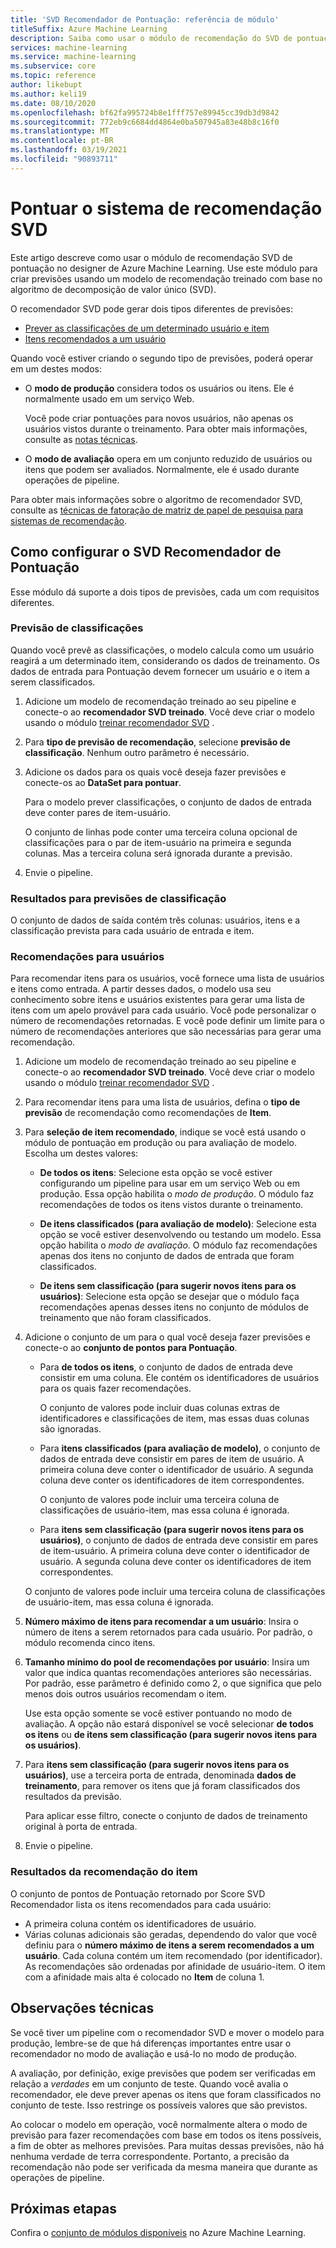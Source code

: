 ```yaml
---
title: 'SVD Recomendador de Pontuação: referência de módulo'
titleSuffix: Azure Machine Learning
description: Saiba como usar o módulo de recomendação do SVD de pontuação no Azure Machine Learning para pontuar previsões de recomendação para um conjunto de informações.
services: machine-learning
ms.service: machine-learning
ms.subservice: core
ms.topic: reference
author: likebupt
ms.author: keli19
ms.date: 08/10/2020
ms.openlocfilehash: bf62fa995724b8e1fff757e89945cc39db3d9842
ms.sourcegitcommit: 772eb9c6684dd4864e0ba507945a83e48b8c16f0
ms.translationtype: MT
ms.contentlocale: pt-BR
ms.lasthandoff: 03/19/2021
ms.locfileid: "90893711"
---
```

# <a name="score-svd-recommender"></a>Pontuar o sistema de recomendação SVD

Este artigo descreve como usar o módulo de recomendação SVD de pontuação no designer de Azure Machine Learning. Use este módulo para criar previsões usando um modelo de recomendação treinado com base no algoritmo de decomposição de valor único (SVD).

O recomendador SVD pode gerar dois tipos diferentes de previsões:

- [Prever as classificações de um determinado usuário e item](#prediction-of-ratings)
- [Itens recomendados a um usuário](#recommendations-for-users)

Quando você estiver criando o segundo tipo de previsões, poderá operar em um destes modos:

- O **modo de produção** considera todos os usuários ou itens. Ele é normalmente usado em um serviço Web.

  Você pode criar pontuações para novos usuários, não apenas os usuários vistos durante o treinamento. Para obter mais informações, consulte as [notas técnicas](#technical-notes). 

- O **modo de avaliação** opera em um conjunto reduzido de usuários ou itens que podem ser avaliados. Normalmente, ele é usado durante operações de pipeline.

Para obter mais informações sobre o algoritmo de recomendador SVD, consulte as [técnicas de fatoração de matriz de papel de pesquisa para sistemas de recomendação](https://datajobs.com/data-science-repo/Recommender-Systems-[Netflix].pdf).

## <a name="how-to-configure-score-svd-recommender"></a>Como configurar o SVD Recomendador de Pontuação

Esse módulo dá suporte a dois tipos de previsões, cada um com requisitos diferentes. 

###  <a name="prediction-of-ratings"></a>Previsão de classificações

Quando você prevê as classificações, o modelo calcula como um usuário reagirá a um determinado item, considerando os dados de treinamento. Os dados de entrada para Pontuação devem fornecer um usuário e o item a serem classificados.

1. Adicione um modelo de recomendação treinado ao seu pipeline e conecte-o ao **recomendador SVD treinado**. Você deve criar o modelo usando o módulo [treinar recomendador SVD](train-SVD-recommender.md) .

2. Para **tipo de previsão de recomendação**, selecione **previsão de classificação**. Nenhum outro parâmetro é necessário.

3. Adicione os dados para os quais você deseja fazer previsões e conecte-os ao **DataSet para pontuar**.

   Para o modelo prever classificações, o conjunto de dados de entrada deve conter pares de item-usuário.

   O conjunto de linhas pode conter uma terceira coluna opcional de classificações para o par de item-usuário na primeira e segunda colunas. Mas a terceira coluna será ignorada durante a previsão.

4. Envie o pipeline.

### <a name="results-for-rating-predictions"></a>Resultados para previsões de classificação 

O conjunto de dados de saída contém três colunas: usuários, itens e a classificação prevista para cada usuário de entrada e item.

###  <a name="recommendations-for-users"></a>Recomendações para usuários 

Para recomendar itens para os usuários, você fornece uma lista de usuários e itens como entrada. A partir desses dados, o modelo usa seu conhecimento sobre itens e usuários existentes para gerar uma lista de itens com um apelo provável para cada usuário. Você pode personalizar o número de recomendações retornadas. E você pode definir um limite para o número de recomendações anteriores que são necessárias para gerar uma recomendação.

1. Adicione um modelo de recomendação treinado ao seu pipeline e conecte-o ao **recomendador SVD treinado**.  Você deve criar o modelo usando o módulo [treinar recomendador SVD](train-svd-recommender.md) .

2. Para recomendar itens para uma lista de usuários, defina o **tipo de previsão** de recomendação como recomendações de **Item**.

3. Para **seleção de item recomendado**, indique se você está usando o módulo de pontuação em produção ou para avaliação de modelo. Escolha um destes valores:

    - **De todos os itens**: Selecione esta opção se você estiver configurando um pipeline para usar em um serviço Web ou em produção.  Essa opção habilita o *modo de produção*. O módulo faz recomendações de todos os itens vistos durante o treinamento.

    - **De itens classificados (para avaliação de modelo)**: Selecione esta opção se você estiver desenvolvendo ou testando um modelo. Essa opção habilita o *modo de avaliação*. O módulo faz recomendações apenas dos itens no conjunto de dados de entrada que foram classificados.
    
    - **De itens sem classificação (para sugerir novos itens para os usuários)**: Selecione esta opção se desejar que o módulo faça recomendações apenas desses itens no conjunto de módulos de treinamento que não foram classificados. 

4. Adicione o conjunto de um para o qual você deseja fazer previsões e conecte-o ao **conjunto de pontos para Pontuação**.

    - Para **de todos os itens**, o conjunto de dados de entrada deve consistir em uma coluna. Ele contém os identificadores de usuários para os quais fazer recomendações.

      O conjunto de valores pode incluir duas colunas extras de identificadores e classificações de item, mas essas duas colunas são ignoradas. 

    - Para **itens classificados (para avaliação de modelo)**, o conjunto de dados de entrada deve consistir em pares de item de usuário. A primeira coluna deve conter o identificador de usuário. A segunda coluna deve conter os identificadores de item correspondentes.

      O conjunto de valores pode incluir uma terceira coluna de classificações de usuário-item, mas essa coluna é ignorada.

    - Para **itens sem classificação (para sugerir novos itens para os usuários)**, o conjunto de dados de entrada deve consistir em pares de item-usuário. A primeira coluna deve conter o identificador de usuário. A segunda coluna deve conter os identificadores de item correspondentes.

     O conjunto de valores pode incluir uma terceira coluna de classificações de usuário-item, mas essa coluna é ignorada.

5. **Número máximo de itens para recomendar a um usuário**: Insira o número de itens a serem retornados para cada usuário. Por padrão, o módulo recomenda cinco itens.

6. **Tamanho mínimo do pool de recomendações por usuário**: Insira um valor que indica quantas recomendações anteriores são necessárias. Por padrão, esse parâmetro é definido como 2, o que significa que pelo menos dois outros usuários recomendam o item.

   Use esta opção somente se você estiver pontuando no modo de avaliação. A opção não estará disponível se você selecionar **de todos os itens** ou **de itens sem classificação (para sugerir novos itens para os usuários)**.

7.  Para **itens sem classificação (para sugerir novos itens para os usuários)**, use a terceira porta de entrada, denominada **dados de treinamento**, para remover os itens que já foram classificados dos resultados da previsão.

    Para aplicar esse filtro, conecte o conjunto de dados de treinamento original à porta de entrada.

8. Envie o pipeline.

### <a name="results-of-item-recommendation"></a>Resultados da recomendação do item

O conjunto de pontos de Pontuação retornado por Score SVD Recomendador lista os itens recomendados para cada usuário:

- A primeira coluna contém os identificadores de usuário.
- Várias colunas adicionais são geradas, dependendo do valor que você definiu para o **número máximo de itens a serem recomendados a um usuário**. Cada coluna contém um item recomendado (por identificador). As recomendações são ordenadas por afinidade de usuário-item. O item com a afinidade mais alta é colocado no **Item** de coluna 1.


##  <a name="technical-notes"></a>Observações técnicas

Se você tiver um pipeline com o recomendador SVD e mover o modelo para produção, lembre-se de que há diferenças importantes entre usar o recomendador no modo de avaliação e usá-lo no modo de produção.

A avaliação, por definição, exige previsões que podem ser verificadas em relação a *verdades* em um conjunto de teste. Quando você avalia o recomendador, ele deve prever apenas os itens que foram classificados no conjunto de teste. Isso restringe os possíveis valores que são previstos.

Ao colocar o modelo em operação, você normalmente altera o modo de previsão para fazer recomendações com base em todos os itens possíveis, a fim de obter as melhores previsões. Para muitas dessas previsões, não há nenhuma verdade de terra correspondente. Portanto, a precisão da recomendação não pode ser verificada da mesma maneira que durante as operações de pipeline.


## <a name="next-steps"></a>Próximas etapas

Confira o [conjunto de módulos disponíveis](module-reference.md) no Azure Machine Learning. 
